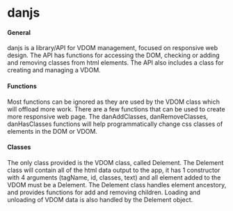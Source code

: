 # danjs
<h4>General</h4>
danjs is a library/API for VDOM management, focused on responsive web design.  The API has functions for accessing the DOM, checking or adding and removing classes from html elements.  The API also includes a class for creating and managing a VDOM.

<h4>Functions</h4>
Most functions can be ignored as they are used by the VDOM class which will offload more work.  There are a few functions that can be used to create more responsive web page. The danAddClasses, danRemoveClasses, danHasClasses functions will help programmatically change css classes of elements in the DOM or VDOM.

<h4>Classes</h4>
The only class provided is the VDOM class, called Delement.  The Delement class will contain all of the html data output to the app, it has 1 constructor with 4 arguments (tagName, id, classes, text) and all element added to the VDOM must be a Delement.  The Delement class handles element ancestory, and provides functions for add and removing children.  Loading and unloading of VDOM data is also handled by the Delement object.
